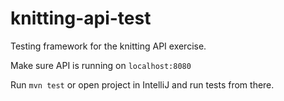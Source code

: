 # knitting-api-test
Testing framework for the knitting API exercise.

Make sure API is running on `localhost:8080`

Run `mvn test` or open project in IntelliJ and run tests from there.
